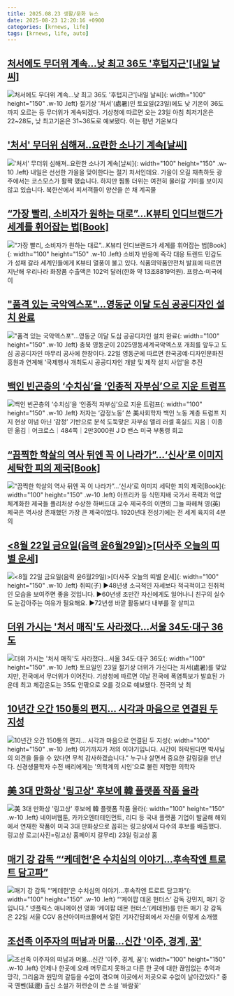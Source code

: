 ```yaml
---
title: 2025.08.23 생활/문화 뉴스
date: 2025-08-23 12:20:16 +0900
categories: [krnews, life]
tags: [krnews, life, auto]
---
```

## [처서에도 무더위 계속…낮 최고 36도 '후텁지근'[내일 날씨]](https://n.news.naver.com/mnews/article/008/0005239714)

![처서에도 무더위 계속…낮 최고 36도 '후텁지근'[내일 날씨]](https://mimgnews.pstatic.net/image/origin/008/2025/08/22/5239714.jpg?type=nf220_150){: width="100" height="150" .w-10 .left}
절기상 '처서'(處暑)인 토요일(23일)에도 낮 기온이 36도까지 오르는 등 무더위가 계속되겠다. 기상청에 따르면 오는 23일 아침 최저기온은 22~28도, 낮 최고기온은 31~36도로 예보됐다. 이는 평년 기온보다

## ['처서' 무더위 심해져‥요란한 소나기 계속[날씨]](https://n.news.naver.com/mnews/article/214/0001444546)

!['처서' 무더위 심해져‥요란한 소나기 계속[날씨]](https://mimgnews.pstatic.net/image/origin/214/2025/08/22/1444546.jpg?type=nf220_150){: width="100" height="150" .w-10 .left}
내일은 선선한 가을을 맞이한다는 절기 처서인데요. 가을이 오길 재촉하듯 광주에서는 코스모스가 활짝 폈습니다. 하지만 찜통 더위는 여전히 물러갈 기미를 보이지 않고 있습니다. 북한산에서 피서객들이 양산을 쓴 채 계곡물

## [“가장 빨리, 소비자가 원하는 대로”...K뷰티 인디브랜드가 세계를 휘어잡는 법[Book]](https://n.news.naver.com/mnews/article/009/0005546205)

![“가장 빨리, 소비자가 원하는 대로”...K뷰티 인디브랜드가 세계를 휘어잡는 법[Book]](https://mimgnews.pstatic.net/image/origin/009/2025/08/23/5546205.jpg?type=nf220_150){: width="100" height="150" .w-10 .left}
소비자 반응에 즉각 대응 트렌드 민감도가 성패 갈라 세계인들에게 K뷰티 열풍이 불고 있다. 식품의약품안전처 발표에 따르면 지난해 우리나라 화장품 수출액은 102억 달러(한화 약 13조8819억원). 프랑스·미국에 이

## ["품격 있는 국악엑스포"…영동군 이달 도심 공공디자인 설치 완료](https://n.news.naver.com/mnews/article/421/0008442155)

!["품격 있는 국악엑스포"…영동군 이달 도심 공공디자인 설치 완료](https://mimgnews.pstatic.net/image/origin/421/2025/08/22/8442155.jpg?type=nf220_150){: width="100" height="150" .w-10 .left}
충북 영동군이 2025영동세계국악엑스포 개최를 앞두고 도심 공공디자인 마무리 공사에 한창이다. 22일 영동군에 따르면 한국공예·디자인문화진흥원과 연계해 '국제행사 개최도시 공공디자인 개발 및 제작 설치 사업'을 추진

## [백인 빈곤층의 ‘수치심’을 ‘인종적 자부심’으로 지운 트럼프](https://n.news.naver.com/mnews/article/023/0003924738)

![백인 빈곤층의 ‘수치심’을 ‘인종적 자부심’으로 지운 트럼프](https://mimgnews.pstatic.net/image/origin/023/2025/08/23/3924738.jpg?type=nf220_150){: width="100" height="150" .w-10 .left}
저자는 ‘감정노동’ 쓴 美사회학자 백인 노동 계층 트럼프 지지 현상 이념 아닌 ‘감정’ 기반으로 분석 도둑맞은 자부심 앨리 러셀 혹실드 지음｜이종민 옮김｜어크로스｜484쪽｜2만3000원 J D 밴스 미국 부통령 회고

## [“끔찍한 학살의 역사 뒤엔 꼭 이 나라가”...‘신사’로 이미지 세탁한 피의 제국[Book]](https://n.news.naver.com/mnews/article/009/0005546166)

![“끔찍한 학살의 역사 뒤엔 꼭 이 나라가”...‘신사’로 이미지 세탁한 피의 제국[Book]](https://mimgnews.pstatic.net/image/origin/009/2025/08/22/5546166.jpg?type=nf220_150){: width="100" height="150" .w-10 .left}
아프리카 등 식민지배 국가서 폭력과 억압 체계화한 제국들 퓰리처상 수상한 하버드대 교수 제국주의 이면의 그늘 파헤쳐 영(英) 제국은 역사상 존재했던 가장 큰 제국이었다. 1920년대 전성기에는 전 세계 육지의 4분의

## [<8월 22일   금요일(음력 윤6월29일)>[더사주 오늘의 띠별 운세]](https://n.news.naver.com/mnews/article/088/0000965800)

![<8월 22일   금요일(음력 윤6월29일)>[더사주 오늘의 띠별 운세]](https://mimgnews.pstatic.net/image/origin/088/2025/08/22/965800.jpg?type=nf220_150){: width="100" height="150" .w-10 .left}
쥐띠(子) ▶48년생 소극적인 자세보다 적극적이고 진취적인 모습을 보여주면 좋을 것입니다. ▶60년생 조만간 자신에게도 일어나니 친구의 실수도 눈감아주는 여유가 필요해요. ▶72년생 바깥 활동보다 내부를 잘 살피고

## [더위 가시는 '처서 매직'도 사라졌다…서울 34도·대구 36도](https://n.news.naver.com/mnews/article/015/0005174455)

![더위 가시는 '처서 매직'도 사라졌다…서울 34도·대구 36도](https://mimgnews.pstatic.net/image/origin/015/2025/08/23/5174455.jpg?type=nf220_150){: width="100" height="150" .w-10 .left}
토요일인 23일 절기상 더위가 가신다는 처서(處暑)를 맞았지만, 전국에서 무더위가 이어진다. 기상청에 따르면 이날 전국에 폭염특보가 발효된 가운데 최고 체감온도는 35도 안팎으로 오를 것으로 예보됐다. 전국의 낮 최

## [10년간 오간 150통의 편지… 시각과 마음으로 연결된 두 지성](https://n.news.naver.com/mnews/article/469/0000883033)

![10년간 오간 150통의 편지… 시각과 마음으로 연결된 두 지성](https://mimgnews.pstatic.net/image/origin/469/2025/08/23/883033.jpg?type=nf220_150){: width="100" height="150" .w-10 .left}
여기까지가 저의 이야기입니다. 시간이 허락된다면 박사님의 의견을 들을 수 있다면 무척 감사하겠습니다." 누구나 살면서 중요한 갈림길을 만난다. 신경생물학자 수전 배리에게는 '의학계의 시인'으로 불린 저명한 의학자

## [美 3대 만화상 '링고상' 후보에 韓 플랫폼 작품 올라](https://n.news.naver.com/mnews/article/018/0006096933)

![美 3대 만화상 '링고상' 후보에 韓 플랫폼 작품 올라](https://mimgnews.pstatic.net/image/origin/018/2025/08/23/6096933.jpg?type=nf220_150){: width="100" height="150" .w-10 .left}
네이버웹툰, 카카오엔터테인먼트, 리디 등 국내 플랫폼 기업이 발굴해 해외에서 연재한 작품이 미국 3대 만화상으로 꼽히는 링고상에서 다수의 후보를 배출했다. 링고상 로고(사진=링고상 홈페이지 갈무리) 23일 링고상 홈

## [매기 강 감독 “‘케데헌’은 수치심의 이야기…후속작엔 트로트 담고파”](https://n.news.naver.com/mnews/article/022/0004062197)

![매기 강 감독 “‘케데헌’은 수치심의 이야기…후속작엔 트로트 담고파”](https://mimgnews.pstatic.net/image/origin/022/2025/08/22/4062197.jpg?type=nf220_150){: width="100" height="150" .w-10 .left}
“‘케이팝 데몬 헌터스‘ 감독 강민지, 매기 강입니다.” 넷플릭스 애니메이션 영화 ‘케이팝 데몬 헌터스’(케데헌)를 만든 매기 강 감독은 22일 서울 CGV 용산아이파크몰에서 열린 기자간담회에서 자신을 이렇게 소개했

## [조선족 이주자의 떠남과 머묾…신간 '이주, 경계, 꿈'](https://n.news.naver.com/mnews/article/001/0015580281)

![조선족 이주자의 떠남과 머묾…신간 '이주, 경계, 꿈'](https://mimgnews.pstatic.net/image/origin/001/2025/08/22/15580281.jpg?type=nf220_150){: width="100" height="150" .w-10 .left}
언제나 한곳에 오래 머무르지 못하고 다른 한 곳에 대한 끊임없는 추억과 망각, 그리움과 원망의 갈등을 수없이 겪으며 이곳에서 저곳으로 수없이 날아갔었다." 중국 옌볜(延邊) 출신 소설가 허련순이 쓴 소설 '바람꽃'

